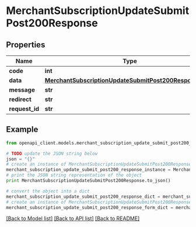 # MerchantSubscriptionUpdateSubmitPost200Response


## Properties

Name | Type | Description | Notes
------------ | ------------- | ------------- | -------------
**code** | **int** |  | [optional] 
**data** | [**MerchantSubscriptionUpdateSubmitPost200ResponseData**](MerchantSubscriptionUpdateSubmitPost200ResponseData.md) |  | [optional] 
**message** | **str** |  | [optional] 
**redirect** | **str** |  | [optional] 
**request_id** | **str** |  | [optional] 

## Example

```python
from openapi_client.models.merchant_subscription_update_submit_post200_response import MerchantSubscriptionUpdateSubmitPost200Response

# TODO update the JSON string below
json = "{}"
# create an instance of MerchantSubscriptionUpdateSubmitPost200Response from a JSON string
merchant_subscription_update_submit_post200_response_instance = MerchantSubscriptionUpdateSubmitPost200Response.from_json(json)
# print the JSON string representation of the object
print MerchantSubscriptionUpdateSubmitPost200Response.to_json()

# convert the object into a dict
merchant_subscription_update_submit_post200_response_dict = merchant_subscription_update_submit_post200_response_instance.to_dict()
# create an instance of MerchantSubscriptionUpdateSubmitPost200Response from a dict
merchant_subscription_update_submit_post200_response_form_dict = merchant_subscription_update_submit_post200_response.from_dict(merchant_subscription_update_submit_post200_response_dict)
```
[[Back to Model list]](../README.md#documentation-for-models) [[Back to API list]](../README.md#documentation-for-api-endpoints) [[Back to README]](../README.md)


